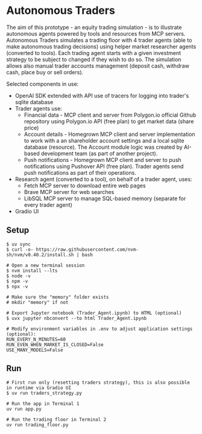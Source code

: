 # Autonomous Traders
The aim of this prototype - an equity trading simulation - is to illustrate autonomous agents powered by tools and resources from MCP servers. Autonomous Traders simulates a trading floor with 4 trader agents (able to make autonomous trading decisions) using helper market researcher agents (converted to tools). Each trading agent starts with a given investment strategy to be subject to changed if they wish to do so. The simulation allows also manual trader accounts management (deposit cash, withdraw cash, place buy or sell orders).

Selected components in use:
- OpenAI SDK extended with API use of tracers for logging into trader's sqlite database
- Trader agents use:
    - Financial data - MCP client and server from Polygon.io official Github repository using Polygon.io API (free plan) to get market data (share price)
    - Account details - Homegrown MCP client and server implementation to work with a an shareholder account settings and a local sqlite database (resource). The Account module logic was created by AI-based development team (as part of another project).
    - Push notifications - Homegrown MCP client and server to push notifications using Pushover API (free plan). Trader agents send push notifications as part of their operations.
- Research agent (converted to a tool), on behalf of a trader agent, uses:
    - Fetch MCP server to download entire web pages
    - Brave MCP server for web searches
    - LibSQL MCP server to manage SQL-based memory (separate for every trader agent)
- Gradio UI

## Setup
```
$ uv sync
$ curl -o- https://raw.githubusercontent.com/nvm-sh/nvm/v0.40.2/install.sh | bash

# Open a new terminal session
$ nvm install --lts
$ node -v
$ npm -v
$ npx -v

# Make sure the "memory" folder exists
# mkdir "memory" if not

# Export Jupyter notebook (Trader_Agent.ipynb) to HTML (optional)
$ uvx jupyter nbconvert --to html Trader_Agent.ipynb

# Modify environment variables in .env to adjust application settings (optional):
RUN_EVERY_N_MINUTES=60
RUN_EVEN_WHEN_MARKET_IS_CLOSED=False
USE_MANY_MODELS=False
```

## Run
```
# First run only (resetting traders strategy), this is also possible in runtime via Gradio UI
$ uv run traders_strategy.py

# Run the app in Terminal 1
uv run app.py

# Run the trading floor in Terminal 2
uv run trading_floor.py
```